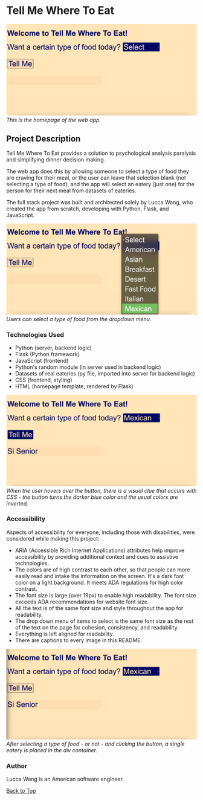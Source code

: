 <a name="top"></a>

# Tell Me Where To Eat

![Image of homepage: This is the homepage of the web app.](/static/images/readme_markdown/home2.png)
*This is the homepage of the web app.*

## Project Description 
Tell Me Where To Eat provides a solution to psychological analysis paralysis and simplifying dinner decision making. 

The web app does this by allowing someone to select a type of food they are craving for their meal, or the user can leave that selection blank (not selecting a type of food), and the app will select an eatery (just one) for the person for their next meal from datasets of eateries. 

The full stack project was built and architected solely by Lucca Wang, who created the app from scratch, developing with Python, Flask, and JavaScript.

![Image of homepage: Users can select a type of food from the dropdown menu.](/static/images/readme_markdown/dropdown2.png)
*Users can select a type of food from the dropdown menu.*

### Technologies Used  
* Python (server, backend logic)
* Flask (Python framework)
* JavaScript (frontend)
* Python's random module (in server used in backend logic) 
* Datasets of real eateries (py file, imported into server for backend logic)
* CSS (frontend, styling)
* HTML (homepage template, rendered by Flask)

![Image of homepage: When the user hovers over the button, there is a visual clue that occurs with CSS.](/static/images/readme_markdown/hover.png)
*When the user hovers over the button, there is a visual clue that occurs with CSS - the button turns the darker blue color and the usual colors are inverted.*

### Accessibility
Aspects of accessibility for everyone, including those with disabilities, were considered while making this project:
* ARIA (Accessible Rich Internet Applications) attributes help improve accessibility by providing additional context and cues to assistive technologies.
* The colors are of high contrast to each other, so that people can more easily read and intake the information on the screen. It's a dark font color on a light background. It meets ADA regulations for high color contrast. 
* The font size is large (over 19px) to enable high readability. The font size exceeds ADA recommendations for website font size.
* All the text is of the same font size and style throughout the app for readability. 
* The drop down menu of items to select is the same font size as the rest of the text on the page for cohesion, consistency, and readability. 
* Everything is left aligned for readability.
* There are captions to every image in this README. 

![Image of homepage: After selecting a type and clicking the button, a single eatery is placed in the div placeholder.](/static/images/readme_markdown/active_reg_result.png)
*After selecting a type of food - or not - and clicking the button, a single eatery is placed in the div container.*

### Author  
Lucca Wang is an American software engineer.


[Back to Top](#top)